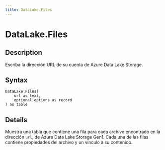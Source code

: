 ```yaml
---
title: DataLake.Files
---
```


# DataLake.Files


## Description

Escriba la dirección URL de su cuenta de Azure Data Lake Storage.


## Syntax

```powerquery
DataLake.Files(
    url as text,
    optional options as record
) as table
```


## Details

Muestra una tabla que contiene una fila para cada archivo encontrado en la dirección <code>url</code>, de Azure Data Lake Storage Gen1. Cada una de las filas contiene propiedades del archivo y un vínculo a su contenido.


